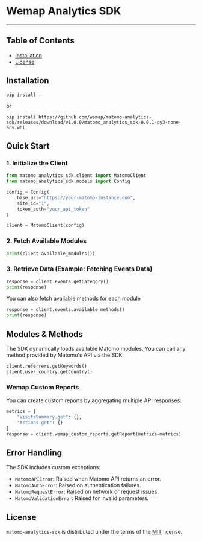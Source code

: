 # Wemap Analytics SDK
-----

## Table of Contents

- [Installation](#installation)
- [License](#license)

## Installation

```console
pip install .
```
or 

```console
pip install https://github.com/wemap/matomo-analytics-sdk/releases/download/v1.0.0/matomo_analytics_sdk-0.0.1-py3-none-any.whl
```

## Quick Start

### 1. Initialize the Client

```python
from matomo_analytics_sdk.client import MatomoClient
from matomo_analytics_sdk.models import Config

config = Config(
    base_url="https://your-matomo-instance.com",
    site_id="1",
    token_auth="your_api_token"
)

client = MatomoClient(config)
```

### 2. Fetch Available Modules

```python
print(client.available_modules())
```

### 3. Retrieve Data (Example: Fetching Events Data)

```python
response = client.events.getCategory()
print(response)
```

You can also fetch available methods for each module

```python
response = client.events.available_methods()
print(response)
```

## Modules & Methods

The SDK dynamically loads available Matomo modules. You can call any method provided by Matomo's API via the SDK:

```python
client.referrers.getKeywords()
client.user_country.getCountry()
```

### Wemap Custom Reports

You can create custom reports by aggregating multiple API responses:

```python
metrics = {
    "VisitsSummary.get": {},
    "Actions.get": {}
}
response = client.wemap_custom_reports.getReport(metrics=metrics)
```

## Error Handling

The SDK includes custom exceptions:

- `MatomoAPIError`: Raised when Matomo API returns an error.
- `MatomoAuthError`: Raised on authentication failures.
- `MatomoRequestError`: Raised on network or request issues.
- `MatomoValidationError`: Raised for invalid parameters.


## License

`matomo-analytics-sdk` is distributed under the terms of the [MIT](https://spdx.org/licenses/MIT.html) license.

